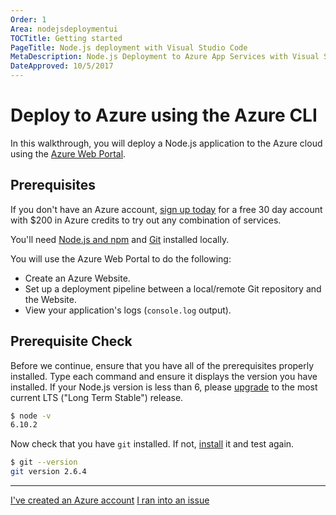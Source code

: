 ```yaml
---
Order: 1
Area: nodejsdeploymentui
TOCTitle: Getting started
PageTitle: Node.js deployment with Visual Studio Code
MetaDescription: Node.js Deployment to Azure App Services with Visual Studio Code
DateApproved: 10/5/2017
---
```

# Deploy to Azure using the Azure CLI

In this walkthrough, you will deploy a Node.js application to the Azure cloud using the [Azure Web Portal](https://azure.microsoft.com/en-gb/features/azure-portal/).

## Prerequisites

If you don't have an Azure account, [sign up today](https://azure.microsoft.com/en-us/free/?utm_source=campaign&utm_campaign=vscode-tutorial-node-git&mktingSource=vscode-tutorial-node-git) for a free 30 day account with $200 in Azure credits to try out any combination of services.

You'll need [Node.js and npm](https://nodejs.org/en/download/) and [Git](https://git-scm.com/downloads) installed locally.

You will use the Azure Web Portal to do the following:

* Create an Azure Website.
* Set up a deployment pipeline between a local/remote Git repository and the Website.
* View your application's logs (`console.log` output).

## Prerequisite Check

Before we continue, ensure that you have all of the prerequisites properly installed. Type each command and ensure it displays the version you have installed. If your Node.js version is less than 6, please [upgrade](https://nodejs.org/en/download/) to the most current LTS ("Long Term Stable") release.

```bash
$ node -v
6.10.2
```

Now check that you have `git` installed. If not, [install](https://git-scm.com/downloads) it and test again.

```bash
$ git --version
git version 2.6.4
```

----

<a class="tutorial-next-btn" href="/tutorials/nodejs-deployment/express">I've created an Azure account</a> <a class="tutorial-feedback-btn" onclick="reportIssue('node-deployment-ui', 'getting-started')" href="javascript:void(0)">I ran into an issue</a>
